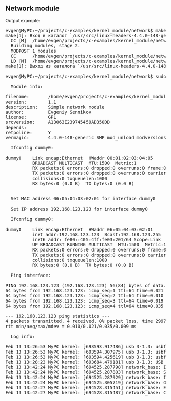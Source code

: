 ## Network module

Output example:

<pre>
evgen@MyPC:~/projects/c-examples/kernel_module/network$ make
make[1]: Вход в каталог `/usr/src/linux-headers-4.4.0-148-generic'
  CC [M]  /home/evgen/projects/c-examples/kernel_module/network/network_base.o
  Building modules, stage 2.
  MODPOST 1 modules
  CC      /home/evgen/projects/c-examples/kernel_module/network/network_base.mod.o
  LD [M]  /home/evgen/projects/c-examples/kernel_module/network/network_base.ko
make[1]: Выход из каталога `/usr/src/linux-headers-4.4.0-148-generic'

evgen@MyPC:~/projects/c-examples/kernel_module/network$ sudo ./network_base.sh

  Module info:

filename:       /home/evgen/projects/c-examples/kernel_module/network/network_base.ko
version:        1.1
description:    Simple network module
author:         Evgeniy Sennikov <sennikov.work@ya.ru>
license:        GPL
srcversion:     A13063E239745459AD350DD
depends:        
retpoline:      Y
vermagic:       4.4.0-148-generic SMP mod_unload modversions 

  Ifconfig dummy0:

dummy0    Link encap:Ethernet  HWaddr 00:01:02:03:04:05  
          BROADCAST MULTICAST  MTU:1500  Metric:1
          RX packets:0 errors:0 dropped:0 overruns:0 frame:0
          TX packets:0 errors:0 dropped:0 overruns:0 carrier:0
          collisions:0 txqueuelen:1000 
          RX bytes:0 (0.0 B)  TX bytes:0 (0.0 B)


  Set MAC address 06:05:04:03:02:01 for interface dummy0

  Set IP address 192.168.123.123 for interface dummy0

  Ifconfig dummy0:

dummy0    Link encap:Ethernet  HWaddr 06:05:04:03:02:01  
          inet addr:192.168.123.123  Bcast:192.168.123.255  Mask:255.255.255.0
          inet6 addr: fe80::405:4ff:fe03:201/64 Scope:Link
          UP BROADCAST RUNNING MULTICAST  MTU:1500  Metric:1
          RX packets:0 errors:0 dropped:0 overruns:0 frame:0
          TX packets:0 errors:0 dropped:0 overruns:0 carrier:0
          collisions:0 txqueuelen:1000 
          RX bytes:0 (0.0 B)  TX bytes:0 (0.0 B)

  Ping interface:

PING 192.168.123.123 (192.168.123.123) 56(84) bytes of data.
64 bytes from 192.168.123.123: icmp_seq=1 ttl=64 time=0.021 ms
64 bytes from 192.168.123.123: icmp_seq=2 ttl=64 time=0.010 ms
64 bytes from 192.168.123.123: icmp_seq=3 ttl=64 time=0.019 ms
64 bytes from 192.168.123.123: icmp_seq=4 ttl=64 time=0.035 ms

--- 192.168.123.123 ping statistics ---
4 packets transmitted, 4 received, 0% packet loss, time 2997ms
rtt min/avg/max/mdev = 0.010/0.021/0.035/0.009 ms

  Log info:

Feb 13 13:26:53 MyPC kernel: [693593.917486] usb 3-1.3: usbfs: process 11862 (update) did not claim interface 0 before use
Feb 13 13:26:53 MyPC kernel: [693594.307975] usb 3-1.3: usbfs: process 11864 (update) did not claim interface 0 before use
Feb 13 13:26:53 MyPC kernel: [693594.425619] usb 3-1.3: usbfs: process 11864 (update) did not claim interface 0 before use
Feb 13 13:28:23 MyPC kernel: [693684.479181] usb 3-1.3: USB disconnect, device number 105
Feb 13 13:42:24 MyPC kernel: [694525.287798] network_base: Init
Feb 13 13:42:24 MyPC kernel: [694525.287803] network_base: Setup
Feb 13 13:42:24 MyPC kernel: [694525.287929] network_base: Init dummy0 - Ok
Feb 13 13:42:24 MyPC kernel: [694525.305719] network_base: Open dummy0
Feb 13 13:42:27 MyPC kernel: [694528.315451] network_base: Exit
Feb 13 13:42:27 MyPC kernel: [694528.315487] network_base: Close dummy0 (Private data: "Data from open() func")

</pre>
